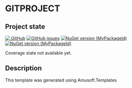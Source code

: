 # GITPROJECT

## Project state

[![.GitHub](https://github.com/GITOWNER/GITPROJECT/actions/workflows/CI.yml/badge.svg)](https://github.com/GITOWNER/GITPROJECT/actions/workflows/CI.yml)
[![GitHub issues](https://img.shields.io/github/issues/GITOWNER/GITPROJECT)](https://github.com/GITOWNER/GITPROJECT/issues)
[![NuGet version (MyPackageId)](https://img.shields.io/nuget/v/MyPackageId.svg)](https://www.nuget.org/packages/MyPackageId/)
[![NuGet version (MyPackageId)](https://img.shields.io/nuget/vpre/MyPackageId.svg)](https://www.nuget.org/packages/MyPackageId/latest/prerelease)

<!--CoverageStart-->
Coverage state not available yet.
<!--CoverageEnd-->

## Description

This template was generated using Amusoft.Templates